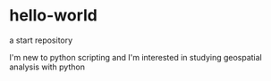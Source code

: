# hello-world
a start repository

I'm new to python scripting and I'm interested in studying geospatial analysis with python
